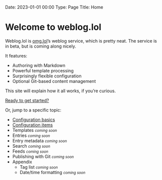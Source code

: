 Date: 2023-01-01 00:00
Type: Page
Title: Home

# Welcome to weblog.lol

Weblog.lol is [omg.lol](https://weblog.lol)’s weblog service, which is pretty neat. The service is in beta, but is coming along nicely.

It features:

- Authoring with Markdown
- Powerful template processing
- Surprisingly flexible configuration
- Optional Git-based content management

This site will explain how it all works, if you’re curious.

<i class="fa-solid fa-fw fa-circle-right"></i> [Ready to get started?](/getting-started)

Or, jump to a specific topic:

- [Configuration basics](/configuration-basics)
- [Configuration items](/configuration-items)
- Templates <small><em>coming soon</em></small>
- Entries <small><em>coming soon</em></small>
- Entry metadata <small><em>coming soon</em></small>
- Search <small><em>coming soon</em></small>
- Feeds <small><em>coming soon</em></small>
- Publishing with Git <small><em>coming soon</em></small>
- Appendix
  - Tag list <small><em>coming soon</em></small>
  - Date/time formatting <small><em>coming soon</em></small>
